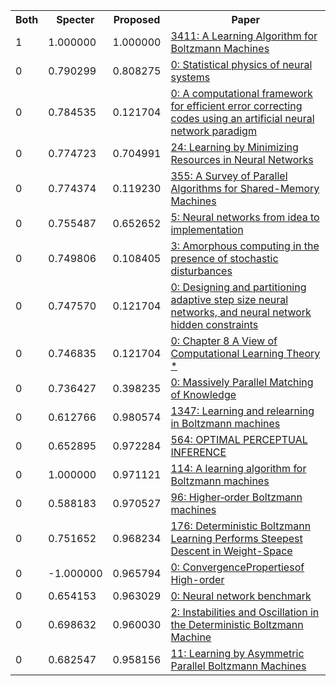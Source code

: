 <html><table><tr>
<th>Both</th>
<th>Specter</th>
<th>Proposed</th>
<th>Paper</th>
</tr>
<tr>
<td>1</td>
<td>1.000000</td>
<td>1.000000</td>
<td><a href="https://www.semanticscholar.org/paper/a0d16f0e99f7ce5e6fb70b1a68c685e9ad610657">3411: A Learning Algorithm for Boltzmann Machines</a></td>
</tr>
<tr>
<td>0</td>
<td>0.790299</td>
<td>0.808275</td>
<td><a href="https://www.semanticscholar.org/paper/23977a62ae82820ef1dbac8bb2de82df09a3f968">0: Statistical physics of neural systems</a></td>
</tr>
<tr>
<td>0</td>
<td>0.784535</td>
<td>0.121704</td>
<td><a href="https://www.semanticscholar.org/paper/9e2f8e09eee435e6fcabdbcc842dd9936c45d4d8">0: A computational framework for efficient error correcting codes using an artificial neural network paradigm</a></td>
</tr>
<tr>
<td>0</td>
<td>0.774723</td>
<td>0.704991</td>
<td><a href="https://www.semanticscholar.org/paper/47a028280ec8d1d029890324a6d1bbbdd5d53fa9">24: Learning by Minimizing Resources in Neural Networks</a></td>
</tr>
<tr>
<td>0</td>
<td>0.774374</td>
<td>0.119230</td>
<td><a href="https://www.semanticscholar.org/paper/5ee5f75509bd11afa8722b634fe7ae2b2f48bdc0">355: A Survey of Parallel Algorithms for Shared-Memory Machines</a></td>
</tr>
<tr>
<td>0</td>
<td>0.755487</td>
<td>0.652652</td>
<td><a href="https://www.semanticscholar.org/paper/04fbf2c860c0e22acf89b046bce20e16f4eed5ed">5: Neural networks from idea to implementation</a></td>
</tr>
<tr>
<td>0</td>
<td>0.749806</td>
<td>0.108405</td>
<td><a href="https://www.semanticscholar.org/paper/7f100be1136ce5a9f6cd254a94a7d9e6684007bf">3: Amorphous computing in the presence of stochastic disturbances</a></td>
</tr>
<tr>
<td>0</td>
<td>0.747570</td>
<td>0.121704</td>
<td><a href="https://www.semanticscholar.org/paper/5b5c9aed01d894973ff2ac35c90bf71d03dc56ac">0: Designing and partitioning adaptive step size neural networks, and neural network hidden constraints</a></td>
</tr>
<tr>
<td>0</td>
<td>0.746835</td>
<td>0.121704</td>
<td><a href="https://www.semanticscholar.org/paper/6dfcf17517ae922aa42680410f191c3f8ce773bf">0: Chapter 8 A View of Computational Learning Theory *</a></td>
</tr>
<tr>
<td>0</td>
<td>0.736427</td>
<td>0.398235</td>
<td><a href="https://www.semanticscholar.org/paper/2a5e8f854b1958023c31a6364ee8eea3305ad5ee">0: Massively Parallel Matching of Knowledge</a></td>
</tr>
<tr>
<td>0</td>
<td>0.612766</td>
<td>0.980574</td>
<td><a href="https://www.semanticscholar.org/paper/8592e46a5435d18bba70557846f47290b34c1aa5">1347: Learning and relearning in Boltzmann machines</a></td>
</tr>
<tr>
<td>0</td>
<td>0.652895</td>
<td>0.972284</td>
<td><a href="https://www.semanticscholar.org/paper/1718965f492d4e9fe1d98a3fb83efe671a4aed2c">564: OPTIMAL PERCEPTUAL INFERENCE</a></td>
</tr>
<tr>
<td>0</td>
<td>1.000000</td>
<td>0.971121</td>
<td><a href="https://www.semanticscholar.org/paper/35c20d12fba45b0a54845abfbd9fb160364c15c5">114: A learning algorithm for Boltzmann machines</a></td>
</tr>
<tr>
<td>0</td>
<td>0.588183</td>
<td>0.970527</td>
<td><a href="https://www.semanticscholar.org/paper/2ab4641653283557000c94bc444b1be3fbc6ee78">96: Higher‐order Boltzmann machines</a></td>
</tr>
<tr>
<td>0</td>
<td>0.751652</td>
<td>0.968234</td>
<td><a href="https://www.semanticscholar.org/paper/2ea4a33a468958de14303daaaba2349d0ed07b73">176: Deterministic Boltzmann Learning Performs Steepest Descent in Weight-Space</a></td>
</tr>
<tr>
<td>0</td>
<td>-1.000000</td>
<td>0.965794</td>
<td><a href="https://www.semanticscholar.org/paper/499e376790c6262ebdf391e5073464602da5c0e6">0: ConvergencePropertiesof High-order</a></td>
</tr>
<tr>
<td>0</td>
<td>0.654153</td>
<td>0.963029</td>
<td><a href="https://www.semanticscholar.org/paper/6c4aa1ade535900e38164b6c32674b1f11cf046c">0: Neural network benchmark</a></td>
</tr>
<tr>
<td>0</td>
<td>0.698632</td>
<td>0.960030</td>
<td><a href="https://www.semanticscholar.org/paper/9a928cddb0f94a404c6a9b3ef3cb0cad8f3a1370">2: Instabilities and Oscillation in the Deterministic Boltzmann Machine</a></td>
</tr>
<tr>
<td>0</td>
<td>0.682547</td>
<td>0.958156</td>
<td><a href="https://www.semanticscholar.org/paper/7b9a0f878cfa4fc0a592fffee4fee78cc57dae1a">11: Learning by Asymmetric Parallel Boltzmann Machines</a></td>
</tr>
</table></html>
